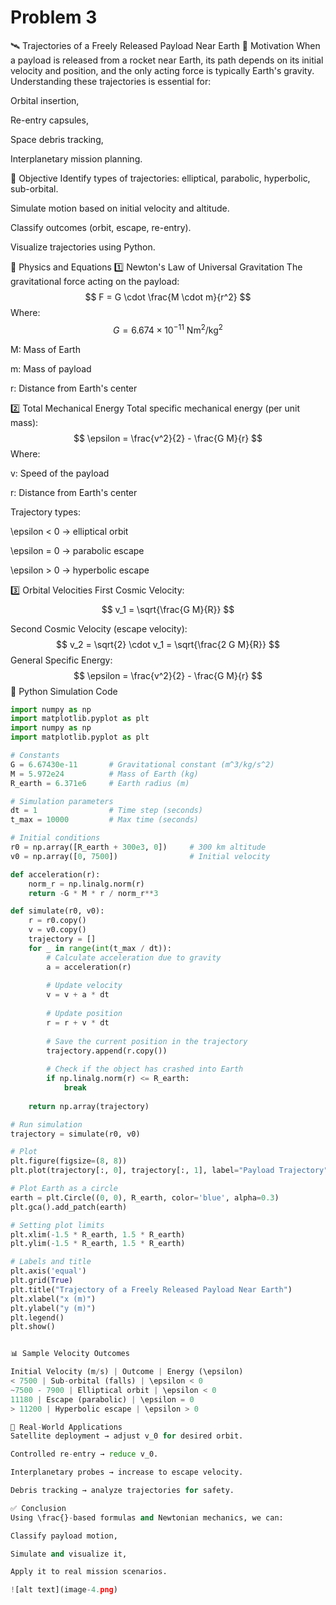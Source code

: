 # Problem 3
🛰️ Trajectories of a Freely Released Payload Near Earth
📌 Motivation
When a payload is released from a rocket near Earth, its path depends on its initial velocity and position, and the only acting force is typically Earth's gravity. Understanding these trajectories is essential for:

Orbital insertion,

Re-entry capsules,

Space debris tracking,

Interplanetary mission planning.

🎯 Objective
Identify types of trajectories: elliptical, parabolic, hyperbolic, sub-orbital.

Simulate motion based on initial velocity and altitude.

Classify outcomes (orbit, escape, re-entry).

Visualize trajectories using Python.

🧠 Physics and Equations
1️⃣ Newton's Law of Universal Gravitation
The gravitational force acting on the payload:
$$
F = G \cdot \frac{M \cdot m}{r^2}
$$
Where:
$$
G = 6.674 \times 10^{-11} \ \text{Nm}^2/\text{kg}^2
$$

M: Mass of Earth

m: Mass of payload

r: Distance from Earth's center

2️⃣ Total Mechanical Energy
Total specific mechanical energy (per unit mass):
$$
\epsilon = \frac{v^2}{2} - \frac{G M}{r}
$$
Where:

v: Speed of the payload

r: Distance from Earth's center

Trajectory types:

\epsilon < 0 → elliptical orbit

\epsilon = 0 → parabolic escape

\epsilon > 0 → hyperbolic escape

3️⃣ Orbital Velocities
First Cosmic Velocity:
$$
v_1 = \sqrt{\frac{G M}{R}}
$$

Second Cosmic Velocity (escape velocity):
$$
v_2 = \sqrt{2} \cdot v_1 = \sqrt{\frac{2 G M}{R}}
$$
General Specific Energy:
$$
\epsilon = \frac{v^2}{2} - \frac{G M}{r}
$$
🧮 Python Simulation Code

```python
import numpy as np
import matplotlib.pyplot as plt
import numpy as np
import matplotlib.pyplot as plt

# Constants
G = 6.67430e-11       # Gravitational constant (m^3/kg/s^2)
M = 5.972e24          # Mass of Earth (kg)
R_earth = 6.371e6     # Earth radius (m)

# Simulation parameters
dt = 1                # Time step (seconds)
t_max = 10000         # Max time (seconds)

# Initial conditions
r0 = np.array([R_earth + 300e3, 0])     # 300 km altitude
v0 = np.array([0, 7500])                # Initial velocity

def acceleration(r):
    norm_r = np.linalg.norm(r)
    return -G * M * r / norm_r**3

def simulate(r0, v0):
    r = r0.copy()
    v = v0.copy()
    trajectory = []
    for _ in range(int(t_max / dt)):
        # Calculate acceleration due to gravity
        a = acceleration(r)
        
        # Update velocity
        v = v + a * dt
        
        # Update position
        r = r + v * dt
        
        # Save the current position in the trajectory
        trajectory.append(r.copy())
        
        # Check if the object has crashed into Earth
        if np.linalg.norm(r) <= R_earth:
            break
    
    return np.array(trajectory)

# Run simulation
trajectory = simulate(r0, v0)

# Plot
plt.figure(figsize=(8, 8))
plt.plot(trajectory[:, 0], trajectory[:, 1], label="Payload Trajectory")

# Plot Earth as a circle
earth = plt.Circle((0, 0), R_earth, color='blue', alpha=0.3)
plt.gca().add_patch(earth)

# Setting plot limits
plt.xlim(-1.5 * R_earth, 1.5 * R_earth)
plt.ylim(-1.5 * R_earth, 1.5 * R_earth)

# Labels and title
plt.axis('equal')
plt.grid(True)
plt.title("Trajectory of a Freely Released Payload Near Earth")
plt.xlabel("x (m)")
plt.ylabel("y (m)")
plt.legend()
plt.show()


📊 Sample Velocity Outcomes

Initial Velocity (m/s) | Outcome | Energy (\epsilon)
< 7500 | Sub-orbital (falls) | \epsilon < 0
~7500 - 7900 | Elliptical orbit | \epsilon < 0
11180 | Escape (parabolic) | \epsilon = 0
> 11200 | Hyperbolic escape | \epsilon > 0

🚀 Real-World Applications
Satellite deployment → adjust v_0 for desired orbit.

Controlled re-entry → reduce v_0.

Interplanetary probes → increase to escape velocity.

Debris tracking → analyze trajectories for safety.

✅ Conclusion
Using \frac{}-based formulas and Newtonian mechanics, we can:

Classify payload motion,

Simulate and visualize it,

Apply it to real mission scenarios.

![alt text](image-4.png)








